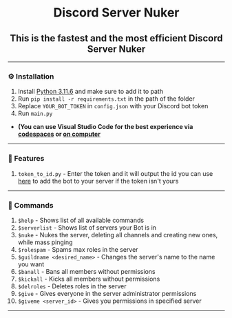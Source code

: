 <h1 align="center">Discord Server Nuker</h1>
<h2 align="center">This is the fastest and the most efficient Discord Server Nuker</h2>

---

### ⚙️ Installation
1. Install [Python 3.11.6](https://www.python.org/downloads/release/python-3116/) and make sure to add it to path
2. Run `pip install -r requirements.txt` in the path of the folder
3. Replace `YOUR_BOT_TOKEN` in `config.json` with your Discord bot token
4. Run `main.py`

<ul>
  <li><b>(You can use Visual Studio Code for the best experience via <a href="https://github.com/codespaces">codespaces</a> or <a href="https://code.visualstudio.com/">on computer</a></b></li>
</ul>

---

### 📄 Features
1. `token_to_id.py` - Enter the token and it will output the id you can use [here](https://discordapi.com/permissions.html) to add the bot to your server if the token isn't yours

---

### 🤖 Commands
1. `$help` - Shows list of all available commands
2. `$serverlist` - Shows list of servers your Bot is in
3. `$nuke` - Nukes the server, deleting all channels and creating new ones, while mass pinging
4. `$rolespam` - Spams max roles in the server
5. `$guildname <desired_name>` - Changes the server's name to the name you want
6. `$banall` - Bans all members without permissions
7. `$kickall` - Kicks all members without permissions
8. `$delroles` - Deletes roles in the server
9. `$give` - Gives everyone in the server administrator permissions
10. `$giveme <server_id>` - Gives you permissions in specified server

---

